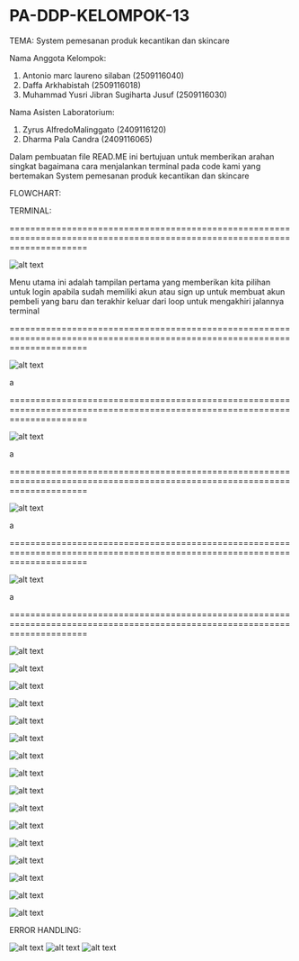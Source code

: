 # PA-DDP-KELOMPOK-13
TEMA: System pemesanan produk kecantikan dan skincare

Nama Anggota Kelompok:
1. Antonio marc laureno silaban (2509116040)
2. Daffa Arkhabistah (2509116018)
3. Muhammad Yusri Jibran Sugiharta Jusuf (2509116030)

Nama Asisten Laboratorium:
1. Zyrus AlfredoMalinggato (2409116120)
2. Dharma Pala Candra (2409116065)

Dalam pembuatan file READ.ME ini bertujuan untuk 
memberikan arahan singkat bagaimana cara menjalankan
terminal pada code kami yang bertemakan 
System pemesanan produk kecantikan dan skincare

FLOWCHART:


TERMINAL:

===========================================================================================================================

![alt text](https://github.com/antoniomarcLs/PA-DDP-KELOMPOK-13/blob/main/Screenshots/Menu%20utama.png?raw=true)

Menu utama ini adalah tampilan pertama yang memberikan kita pilihan untuk login apabila sudah memiliki akun atau sign up untuk membuat akun pembeli yang baru dan terakhir keluar dari loop untuk mengakhiri jalannya terminal

===========================================================================================================================

![alt text](https://github.com/antoniomarcLs/PA-DDP-KELOMPOK-13/blob/main/Screenshots/Login%20sebagai%20admin.png?raw=true)

a

===========================================================================================================================

![alt text](https://github.com/antoniomarcLs/PA-DDP-KELOMPOK-13/blob/main/Screenshots/Tampilan%20admin.png?raw=true)

a

===========================================================================================================================

![alt text](https://github.com/antoniomarcLs/PA-DDP-KELOMPOK-13/blob/main/Screenshots/Tambah%20produk.png?raw=true)

a

===========================================================================================================================

![alt text](https://github.com/antoniomarcLs/PA-DDP-KELOMPOK-13/blob/main/Screenshots/ubah%20produk.png?raw=true)

a

===========================================================================================================================

![alt text](https://github.com/antoniomarcLs/PA-DDP-KELOMPOK-13/blob/main/Screenshots/Hapus%20produk.png?raw=true)



![alt text](https://github.com/antoniomarcLs/PA-DDP-KELOMPOK-13/blob/main/Screenshots/Menu%20login.png?raw=true)



![alt text](https://github.com/antoniomarcLs/PA-DDP-KELOMPOK-13/blob/main/Screenshots/Menu%20pembeli.png?raw=true)



![alt text](https://github.com/antoniomarcLs/PA-DDP-KELOMPOK-13/blob/main/Screenshots/Pilih%201.png?raw=true)



![alt text](https://github.com/antoniomarcLs/PA-DDP-KELOMPOK-13/blob/main/Screenshots/Tambah%20file%20ke%20keranjang.png?raw=true)



![alt text](https://github.com/antoniomarcLs/PA-DDP-KELOMPOK-13/blob/main/Screenshots/Seacrh.png?raw=true)



![alt text](https://github.com/antoniomarcLs/PA-DDP-KELOMPOK-13/blob/main/Screenshots/Pilih%20barang%20dari%20searching.png?raw=true)



![alt text](https://github.com/antoniomarcLs/PA-DDP-KELOMPOK-13/blob/main/Screenshots/Masukkan%20jenis%20kulit.png?raw=true)



![alt text](https://github.com/antoniomarcLs/PA-DDP-KELOMPOK-13/blob/main/Screenshots/Lihat%20rekomendasi.png?raw=true)



![alt text](https://github.com/antoniomarcLs/PA-DDP-KELOMPOK-13/blob/main/Screenshots/Penjelasan.png?raw=true)



![alt text](https://github.com/antoniomarcLs/PA-DDP-KELOMPOK-13/blob/main/Screenshots/Cek%20keranjang.png?raw=true)



![alt text](https://github.com/antoniomarcLs/PA-DDP-KELOMPOK-13/blob/main/Screenshots/Checkout%20berhasil.png?raw=true)



![alt text](https://github.com/antoniomarcLs/PA-DDP-KELOMPOK-13/blob/main/Invoice1.png?raw=true)



![alt text](https://github.com/antoniomarcLs/PA-DDP-KELOMPOK-13/blob/main/Screenshots/Top%20up.png?raw=true)



![alt text](https://github.com/antoniomarcLs/PA-DDP-KELOMPOK-13/blob/main/Screenshots/Sign%20up.png?raw=true)



![alt text](https://github.com/antoniomarcLs/PA-DDP-KELOMPOK-13/blob/main/Screenshots/Keluar%20dari%20looping.png?raw=true)



ERROR HANDLING:

![alt text](https://github.com/antoniomarcLs/PA-DDP-KELOMPOK-13/blob/main/Screenshots/Error%20ctrl%20c.png?raw=true)
![alt text](https://github.com/antoniomarcLs/PA-DDP-KELOMPOK-13/blob/main/Screenshots/Error%20ctrl%20z.png?raw=true)
![alt text](https://github.com/antoniomarcLs/PA-DDP-KELOMPOK-13/blob/main/Screenshots/Error%20iput.png?raw=true)






